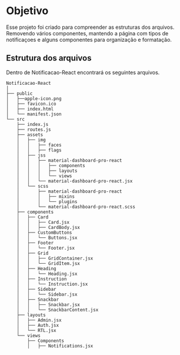 # Objetivo

Esse projeto foi criado para compreender as estruturas dos arquivos. Removendo vários componentes, mantendo a página com tipos de notificaçoes e alguns componentes para organização e formatação.

## Estrutura dos arquivos

Dentro de Notificacao-React encontrará os seguintes arquivos.

```
Notificacao-React
│
├── public
│   ├──apple-icon.png
│   ├── favicon.ico
│   ├── index.html
│   └── manifest.json
└── src
    ├── index.js
    ├── routes.js
    ├── assets
    │   ├── img
    │   │   ├── faces
    │   │   ├── flags
    │   ├── jss
    │   │   ├── material-dashboard-pro-react
    │   │   │   ├── components
    │   │   │   ├── layouts
    │   │   │   └── views
    │   │   └── material-dashboard-pro-react.jsx
    │   └── scss
    │       ├── material-dashboard-pro-react
    │       │   ├── mixins
    │       │   └── plugins
    │       └── material-dashboard-pro-react.scss
    ├── components
    │   ├── Card
    │   │   ├── Card.jsx
    │   │   ├── CardBody.jsx
    │   ├── CustomButtons
    │   │   └── Buttons.jsx 
    │   ├── Footer
    │   │   └── Footer.jsx
    │   ├── Grid
    │   │   ├── GridContainer.jsx
    │   │   └── GridItem.jsx
    │   ├── Heading
    │   │   └── Heading.jsx  
    │   ├── Instruction
    │   │   └── Instruction.jsx  
    │   ├── Sidebar
    │   │   └── Sidebar.jsx
    │   ├── Snackbar
    │   │   ├── Snackbar.jsx
    │   │   └── SnackbarContent.jsx
    ├── layouts
    │   ├── Admin.jsx
    │   ├── Auth.jsx
    │   └── RTL.jsx
    └── views
        ├── Components
        │   ├── Notifications.jsx
```